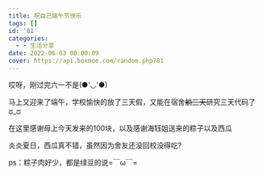 ```yaml
---
title: 祝自己端午节快乐
tags: []
id: '81'
categories:
  - - 生活分享
date: 2022-06-03 00:00:09
cover: https://api.boxmoe.com/random.php?81
---
```


哎呀，刚过完六一不是(●'◡'●)

马上又迎来了端午，学校愉快的放了三天假，又能在宿舍~~躺三天~~研究三天代码了ಥ\_ಥ

在这里感谢母上今天发来的100块，以及感谢海钰姐送来的粽子以及西瓜

炎炎夏日，西瓜真不错，虽然因为舍友还没回校没得吃?

ps：粽子肉好少，都是绿豆的说=￣ω￣=

